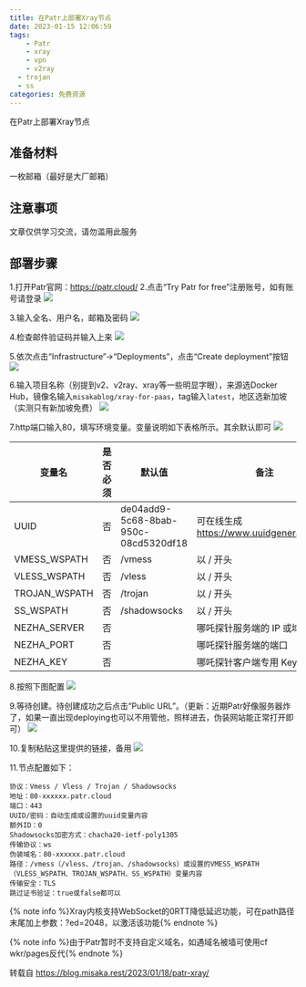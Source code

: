 ```yaml
---
title: 在Patr上部署Xray节点
date: 2023-01-15 12:06:59
tags:
	- Patr
	- xray
	- vpn
	- v2ray
  - trojan
  - ss
categories: 免费资源
---
```

在Patr上部署Xray节点
<!--more-->
## 准备材料
一枚邮箱（最好是大厂邮箱）
## 注意事项
文章仅供学习交流，请勿滥用此服务

## 部署步骤
1.打开Patr官网：https://patr.cloud/
2.点击“Try Patr for free”注册账号，如有账号请登录
![](https://img.baxx.eu.org/202302112224710.png)

3.输入全名、用户名，邮箱及密码
![](https://img.baxx.eu.org/202302112225954.png)

4.检查邮件验证码并输入上来
![](https://img.baxx.eu.org/202302112225015.png)

5.依次点击“Infrastructure”→“Deployments”，点击“Create deployment”按钮
![](https://img.baxx.eu.org/202302112225367.png)

6.输入项目名称（别提到v2、v2ray、xray等一些明显字眼），来源选Docker Hub，镜像名输入```misakablog/xray-for-paas```，tag输入```latest```，地区选新加坡（实测只有新加坡免费）
![](https://img.baxx.eu.org/202302112225086.png)

7.http端口输入80，填写环境变量。变量说明如下表格所示。其余默认即可
![](https://img.baxx.eu.org/202302112226489.png)

  | 变量名 | 是否必须 | 默认值 | 备注 |
  | ------------ | ------ | ------ | ------ |
  | UUID         | 否 | de04add9-5c68-8bab-950c-08cd5320df18 | 可在线生成 https://www.uuidgenerator.net/ |
  | VMESS_WSPATH | 否 | /vmess | 以 / 开头 |
  | VLESS_WSPATH | 否 | /vless | 以 / 开头 |
  | TROJAN_WSPATH | 否 | /trojan | 以 / 开头 |
  | SS_WSPATH | 否 | /shadowsocks | 以 / 开头 |
  | NEZHA_SERVER | 否 |        | 哪吒探针服务端的 IP 或域名 |
  | NEZHA_PORT   | 否 |        | 哪吒探针服务端的端口 |
  | NEZHA_KEY    | 否 |        | 哪吒探针客户端专用 Key |
8.按照下图配置
![](https://img.baxx.eu.org/202302112227284.png)

9.等待创建。待创建成功之后点击“Public URL”。（更新：近期Patr好像服务器炸了，如果一直出现deploying也可以不用管他，照样进去，伪装网站能正常打开即可）
![](https://img.baxx.eu.org/202302112227903.png)

10.复制粘贴这里提供的链接，备用
![](https://img.baxx.eu.org/202302112228276.png)

11.节点配置如下：
```
协议：Vmess / Vless / Trojan / Shadowsocks
地址：80-xxxxxx.patr.cloud
端口：443
UUID/密码：自动生成或设置的uuid变量内容
额外ID：0
Shadowsocks加密方式：chacha20-ietf-poly1305
传输协议：ws
伪装域名：80-xxxxxx.patr.cloud
路径：/vmess（/vless、/trojan、/shadowsocks）或设置的VMESS_WSPATH（VLESS_WSPATH、TROJAN_WSPATH、SS_WSPATH）变量内容
传输安全：TLS
跳过证书验证：true或false都可以
```
{% note info %}Xray内核支持WebSocket的0RTT降低延迟功能，可在path路径末尾加上参数：?ed=2048，以激活该功能{% endnote %}

{% note info %}由于Patr暂时不支持自定义域名，如遇域名被墙可使用cf wkr/pages反代{% endnote %}

转载自 https://blog.misaka.rest/2023/01/18/patr-xray/
